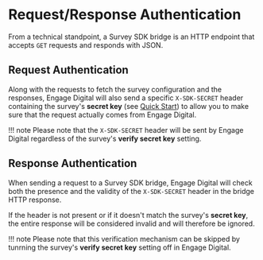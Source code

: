 # Request/Response Authentication

From a technical standpoint, a Survey SDK bridge is an HTTP endpoint that accepts `GET` requests and responds with JSON.


## Request Authentication

Along with the requests to fetch the survey configuration and the responses, Engage Digital will also send a specific `X-SDK-SECRET` header containing the survey's **secret key** (see [Quick Start](../quick-start#survey-creation-in-engage-digital)) to allow you to make sure that the request actually comes from Engage Digital.

!!! note
    Please note that the `X-SDK-SECRET` header will be sent by Engage Digital regardless of the survey's **verify secret key** setting.


## Response Authentication

When sending a request to a Survey SDK bridge, Engage Digital will check both the presence and the validity of the `X-SDK-SECRET` header in the bridge HTTP response.

If the header is not present or if it doesn't match the survey's **secret key**, the entire response will be considered invalid and will therefore be ignored.

!!! note
    Please note that this verification mechanism can be skipped by tunrning the survey's **verify secret key** setting off in Engage Digital.
